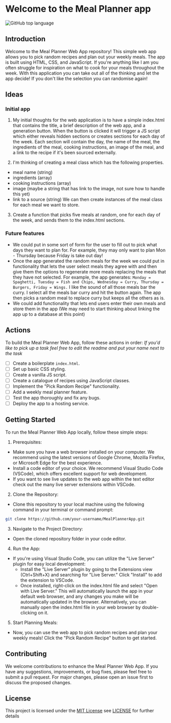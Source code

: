 # Welcome to the Meal Planner app
![GitHub top language](https://img.shields.io/github/languages/top/lukewelden/meal-planner)

## Introduction
Welcome to the Meal Planner Web App repository! This simple web app allows you to pick random recipes and plan out your weekly meals. The app is built using HTML, CSS, and JavaScript. If you're anything like I am you often struggle for inspiration on what to cook for your meals throughout the week. With this application you can take out all of the thinking and let the app decide! If you don't like the selection you can randomise again! 

## Ideas
### Initial app 
1. My initial thoughts for the web application is to have a simple index.html that contains the title, a brief description of the web app, and a generation button. When the button is clicked it will trigger a JS script which either reveals hidden sections or creates sections for each day of the week. Each section will contain the day, the name of the meal, the ingredients of the meal, cooking instructions,  an image of the meal, and a link to the recipe if it's been sourced externally. 

2. I'm thinking of creating a meal class which has the following properties.
- meal name (string)
- ingredients (array)
- cooking instructions (array)
- image (maybe a string that has link to the image, not sure how to handle this yet)
- link to a source (string)
We can then create instances of the meal class for each meal we want to store.

3. Create a function that picks five meals at random, one for each day of the week, and sends them to the index.html sections.

### Future features
- We could put in some sort of form for the user to fill out to pick what days they want to plan for. For example, they may only want to plan Mon - Thursday because Friday is take out day!
- Once the app generated the random meals for the week we could put in functionality that lets the user select meals they agree with and then give them the options to regenerate more meals replacing the meals that they have not selected. For example, the app generates: `Monday = Spaghetti, Tuesday = Fish and Chips, Wednesday = Curry, Thursday = Burgers, Friday = Wings.` I like the sound of all those meals bar the curry. I select all the meals bar curry and hit the button again. The app then picks a random meal to replace curry but keeps all the others as is.  
- We could add functionality that lets end users enter their own meals and store them in the app (We may need to start thinking about linking the app up to a database at this point)

## Actions
To build the Meal Planner Web App, follow these actions in order:
_If you'd like to pick up a task feel free to edit the readme and put your name next to the task_

- [ ] Create a boilerplate `index.html`.
- [ ] Set up basic CSS styling.
- [ ] Create a vanilla JS script.
- [ ] Create a catalogue of recipes using JavaScript classes.
- [ ] Implement the "Pick Random Recipe" functionality.
- [ ] Add a weekly meal planner feature.
- [ ] Test the app thoroughly and fix any bugs.
- [ ] Deploy the app to a hosting service.

## Getting Started
To run the Meal Planner Web App locally, follow these simple steps:

1. Prerequisites:
- Make sure you have a web browser installed on your computer. We recommend using the latest versions of Google Chrome, Mozilla Firefox, or Microsoft Edge for the best experience.
- Install a code editor of your choice. We recommend Visual Studio Code (VSCode), which offers excellent support for web development.
- If you want to see live updates to the web app within the text editor check out the many live server extensions within VSCode.  

2. Clone the Repository:
- Clone this repository to your local machine using the following command in your terminal or command prompt:
```bash
git clone https://github.com/your-username/MealPlannerApp.git
```

3. Navigate to the Project Directory:
- Open the cloned repository folder in your code editor.

4. Run the App:
- If you're using Visual Studio Code, you can utilize the "Live Server" plugin for easy local development:
  - Install the "Live Server" plugin by going to the Extensions view (Ctrl+Shift+X) and searching for "Live Server." Click "Install" to add the extension to VSCode.
  - Once installed, right-click on the index.html file and select "Open with Live Server." This will automatically launch the app in your default web browser, and any changes you make will be automatically updated in the browser.
Alternatively, you can manually open the index.html file in your web browser by double-clicking on it.

5. Start Planning Meals:
- Now, you can use the web app to pick random recipes and plan your weekly meals! Click the "Pick Random Recipe" button to get started.

## Contributing
We welcome contributions to enhance the Meal Planner Web App. If you have any suggestions, improvements, or bug fixes, please feel free to submit a pull request. For major changes, please open an issue first to discuss the proposed changes.

## License 
This project is licensed under the [MIT License](https://en.wikipedia.org/wiki/MIT_License) see [LICENSE](./LICENSE) for further details
